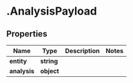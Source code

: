 # .AnalysisPayload

## Properties

Name | Type | Description | Notes
------------ | ------------- | ------------- | -------------
**entity** | **string** |  | 
**analysis** | **object** |  | 


